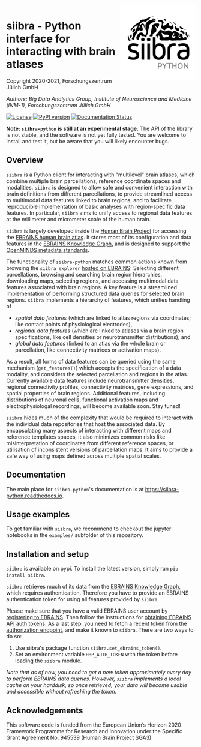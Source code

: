 <img align="right" src="https://raw.githubusercontent.com/FZJ-INM1-BDA/siibra-python/main/images/siibra-python.jpeg" width="200">

# siibra - Python interface for interacting with brain atlases 

Copyright 2020-2021, Forschungszentrum Jülich GmbH 

*Authors: Big Data Analytics Group, Institute of Neuroscience and Medicine (INM-1), Forschungszentrum Jülich GmbH*

[![License](https://img.shields.io/badge/License-Apache%202.0-blue.svg)](https://opensource.org/licenses/Apache-2.0)
[![PyPI version](https://badge.fury.io/py/siibra.svg)](https://pypi.org/project/siibra/)
[![Documentation Status](https://readthedocs.org/projects/siibra-python/badge/?version=latest)](https://siibra-python.readthedocs.io/en/latest/?badge=latest)


**Note: `siibra-python` is still at an experimental stage.** The API of the library is not stable, and the software is not yet fully tested. You are welcome to install and test it, but be aware that you will likely encounter bugs.

## Overview

`siibra` is a Python client for interacting with "multilevel" brain atlases, which combine multiple brain parcellations, reference coordinate spaces and modalities. 
`siibra` is designed to allow safe and convenient interaction with brain definitions from different parcellations, to provide streamlined access to multimodal data features linked to brain regions, and to facilitate reproducible implementation of basic analyses with region-specific data features. 
In particular, `siibra` aims to unify access to regional data features at the millimeter and micrometer scale of the human brain.

`siibra` is largely developed inside the [Human Brain Project](https://humanbrainproject.eu) for accessing the [EBRAINS human brain atlas](https://ebrains.eu/service/human-brain-atlas). 
It stores most of its configuration and data features in the [EBRAINS Knowledge Graph](https://kg.ebrains.eu), and is designed to support the [OpenMINDS metadata standards](https://github.com/HumanBrainProject/openMINDS_SANDS).

The functionality of `siibra-python` matches common actions known from browsing the `siibra explorer` [hosted on EBRAINS](https://atlases.ebrains.eu/viewer): 
Selecting different parcellations, browsing and searching brain region hierarchies, downloading maps, selecting regions, and accessing multimodal data features associated with brain regions.
A key feature is a streamlined implementation of performing structured data queries for selected brain regions. 
`siibra` implements a hierarchy of features, which unifies handling of 

 - *spatial data features* (which are linked to atlas regions via coordinates; like contact points of physiological electrodes), 
 - *regional data features* (which are linked to atlases via a brain region specifications, like cell densities or neurotransmitter distributions), and 
 - *global data features* (linked to an atlas via the whole brain or parcellation, like connectivity matrices or activation maps). 

As a result, all forms of data features can be queried using the same mechanism (`get_features()`) which accepts the specification of a data modality, and considers the selected parcellation and regions in the atlas. 
Currently available data features include neurotransmitter densities, regional connectivity profiles, connectivity matrices, gene expressions, and spatial properties of brain regions. 
Additional features, including distributions of neuronal cells, functional activation maps and electrophysiologal recordings, will become available soon.
Stay tuned!

`siibra` hides much of the complexity that would be required to interact with the individual data repositories that host the associated data.
By encapsulating many aspects of interacting with different maps and reference templates spaces, it also minimizes common risks like misinterpretation of coordinates from different reference spaces, or utilisation of inconsistent versions of parcellation maps. 
It aims to provide a safe way of using maps defined across multiple spatial scales. 

## Documentation

The main place for `siibra-python`'s documentation is at https://siibra-python.readthedocs.io.

## Usage examples

To get familiar with `siibra`, we recommend to checkout the jupyter notebooks in the `examples/` subfolder of this repository. 


## Installation and setup

`siibra` is available on pypi.
To install the latest version, simply run `pip install siibra`.

`siibra` retrieves much of its data from the [EBRAINS Knowledge Graph](https://kg.ebrains.eu), which requires authentication. 
Therefore you have to provide an EBRAINS authentication token for using all features provided by `siibra`.

Please make sure that you have a valid EBRAINS user account by [registering to EBRAINS](https://ebrains.eu/register/). 
Then follow the instructions for [obtaining EBRAINS API auth tokens](https://kg.ebrains.eu/develop.html).
As a last step, you need to fetch a recent token from the [authorization endpoint](https://nexus-iam.humanbrainproject.org/v0/oauth2/authorize), and make it known to `siibra`.
There are two ways to do so:

1. Use siibra's package function `siibra.set_ebrains_token()`.
2. Set an environment variable `HBP_AUTH_TOKEN` with the token before loading the `siibra` module. 

*Note that as of now, you need to get a new token approximately every day to
perform EBRAINS data queries. However, `siibra` implements a local cache on
your harddisk, so once retrieved, your data will become usable and accessible
without refreshing the token.*


## Acknowledgements

This software code is funded from the European Union’s Horizon 2020 Framework
Programme for Research and Innovation under the Specific Grant Agreement No.
945539 (Human Brain Project SGA3).
